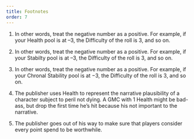 ```yaml
---
title: Footnotes
order: 7
---
```


1.  In other words, treat the negative number as a positive. For example, if your Health pool is at –3, the Difficulty of the roll is 3, and so on.

2.  In other words, treat the negative number as a positive. For example, if your Stabilty pool is at –3, the Difficulty of the roll is 3, and so on.

3.  In other words, treat the negative number as a positive. For example, if your Chronal Stability pool is at −3, the Difficulty of the roll is 3, and so on.

4.  The publisher uses Health to represent the narrative plausibility of a character subject to peril not dying. A GMC with 1 Health might be bad-ass, but drop the first time he’s hit because his not important to the narrative.

5.  The publisher goes out of his way to make sure that players consider every point spend to be worthwhile.
